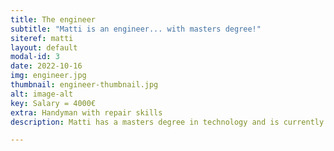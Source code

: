```yaml
---
title: The engineer
subtitle: "Matti is an engineer... with masters degree!"
siteref: matti
layout: default
modal-id: 3
date: 2022-10-16
img: engineer.jpg
thumbnail: engineer-thumbnail.jpg
alt: image-alt
key: Salary = 4000€
extra: Handyman with repair skills
description: Matti has a masters degree in technology and is currently working remotely to Finland as a software developer

---
```

